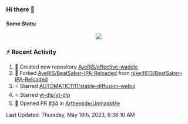 ### Hi there 👋

#### Some Stats:
<p align="center">
    <img align="center" src="https://github-readme-stats.vercel.app/api?username=AyeRlS&hide=stars&count_private=true&theme=dark" />
</p>
<!--
[![Anurag's github stats](https://github-readme-stats-chi-wheat.vercel.app/api?username=AyeRlS&hide=stars&count_private=true&theme=dracula)](https://github.com/anuraghazra/github-readme-stats)
[![willianrod's wakatime stats](https://github-readme-stats.vercel.app/api/wakatime?username=Ayeris)](https://github.com/anuraghazra/github-readme-stats)
-->
<!--START_SECTION:waka-->

<!--END_SECTION:waka-->

### :zap: Recent Activity

<!--RECENT_ACTIVITY:start-->
1. 📔 Created new repository [AyeRlS/effective-waddle](https://github.com/AyeRlS/effective-waddle)
2. 🔱 Forked [AyeRlS/BeatSaber-IPA-Reloaded](https://github.com/AyeRlS/BeatSaber-IPA-Reloaded) from [nike4613/BeatSaber-IPA-Reloaded](https://github.com/nike4613/BeatSaber-IPA-Reloaded)
3. ⭐ Starred [AUTOMATIC1111/stable-diffusion-webui](https://github.com/AUTOMATIC1111/stable-diffusion-webui)
4. ⭐ Starred [yt-dlp/yt-dlp](https://github.com/yt-dlp/yt-dlp)
5. 💪 Opened PR [#34](https://github.com/Arthemide/UnmaskMe/pull/34) in [Arthemide/UnmaskMe](https://github.com/Arthemide/UnmaskMe)
<!--RECENT_ACTIVITY:end-->

<!--RECENT_ACTIVITY:last_update-->
Last Updated: Thursday, May 18th, 2023, 6:38:10 AM
<!--RECENT_ACTIVITY:last_update_end-->

<!--
**AyeRlS/AyeRlS** is a ✨ _special_ ✨ repository because its `README.md` (this file) appears on your GitHub profile.

Here are some ideas to get you started:

- 🔭 I’m currently working on ...
- 🌱 I’m currently learning ...
- 👯 I’m looking to collaborate on ...
- 🤔 I’m looking for help with ...
- 💬 Ask me about ...
- 📫 How to reach me: ...
- 😄 Pronouns: fucking hell
- ⚡ Fun fact: ...
-->
